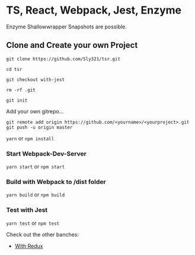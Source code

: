 # TS, React, Webpack, Jest, Enzyme

Enzyme Shallowwrapper Snapshots are possible.

## Clone and Create your own Project

`git clone https://github.com/Sly321/tsr.git`

`cd tsr`

`git checkout with-jest`

`rm -rf .git`

`git init`

Add your own gitrepo...

```
git remote add origin https://github.com/<yourname>/<yourproject>.git
git push -u origin master
```

`yarn` or `npm install`

### Start Webpack-Dev-Server

`yarn start` or `npm start`

### Build with Webpack to /dist folder

`yarn build` or `npm build`

### Test with Jest

`yarn test` or `npm test`

Check out the other banches:

* [With Redux](https://github.com/Sly321/tsr/tree/with-redux)
